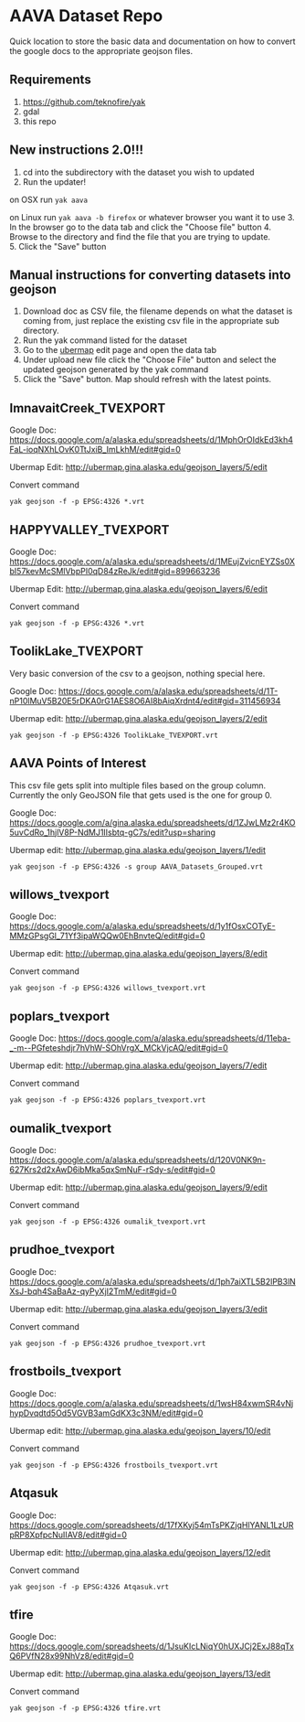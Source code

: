 # AAVA Dataset Repo

Quick location to store the basic data and documentation on how to convert the google docs to the appropriate geojson files.

## Requirements

1. https://github.com/teknofire/yak
2. gdal
3. this repo

## New instructions 2.0!!!

1. cd into the subdirectory with the dataset you wish to updated
2. Run the updater!

  on OSX run `yak aava`

  on Linux run `yak aava -b firefox` or whatever browser you want it to use
3. In the browser go to the data tab and click the "Choose file" button
4. Browse to the directory and find the file that you are trying to update.  
5. Click the "Save" button

## Manual instructions for converting datasets into geojson

1. Download doc as CSV file, the filename depends on what the dataset is coming from, just replace the existing csv file in the appropriate sub directory.
2. Run the yak command listed for the dataset
3. Go to the [ubermap](http://ubermap.gina.alaska.edu/) edit page and open the data tab
4. Under upload new file click the "Choose File" button and select the updated geojson generated by the yak command
5. Click the "Save" button.  Map should refresh with the latest points.

## ImnavaitCreek_TVEXPORT

Google Doc: https://docs.google.com/a/alaska.edu/spreadsheets/d/1MphOrOIdkEd3kh4FaL-ioqNXhLOvK0TtJxiB_ImLkhM/edit#gid=0

Ubermap Edit: http://ubermap.gina.alaska.edu/geojson_layers/5/edit

Convert command

    yak geojson -f -p EPSG:4326 *.vrt  

## HAPPYVALLEY_TVEXPORT

Google Doc: https://docs.google.com/a/alaska.edu/spreadsheets/d/1MEujZvicnEYZSs0XbI57kevMcSMlVbpPI0qD84zReJk/edit#gid=899663236

Ubermap Edit: http://ubermap.gina.alaska.edu/geojson_layers/6/edit

Convert command

    yak geojson -f -p EPSG:4326 *.vrt

## ToolikLake_TVEXPORT

Very basic conversion of the csv to a geojson, nothing special here.

Google Doc: https://docs.google.com/a/alaska.edu/spreadsheets/d/1T-nP10lMuV5B20E5rDKA0rG1AES8O6AI8bAiqXrdnt4/edit#gid=311456934

Ubermap edit: http://ubermap.gina.alaska.edu/geojson_layers/2/edit

    yak geojson -f -p EPSG:4326 ToolikLake_TVEXPORT.vrt

## AAVA Points of Interest

This csv file gets split into multiple files based on the group column.  Currently the only GeoJSON file that gets used is the one for group 0.

Google Doc: https://docs.google.com/a/gina.alaska.edu/spreadsheets/d/1ZJwLMz2r4KO5uvCdRo_1hjlV8P-NdMJ1IIsbtq-gC7s/edit?usp=sharing

Ubermap edit: http://ubermap.gina.alaska.edu/geojson_layers/1/edit

    yak geojson -f -p EPSG:4326 -s group AAVA_Datasets_Grouped.vrt

## willows_tvexport

Google Doc: https://docs.google.com/a/alaska.edu/spreadsheets/d/1y1fOsxCOTyE-MMzGPsgGl_71Yf3ipaWQQw0EhBnvteQ/edit#gid=0

Ubermap edit: http://ubermap.gina.alaska.edu/geojson_layers/8/edit

Convert command

    yak geojson -f -p EPSG:4326 willows_tvexport.vrt

## poplars_tvexport

Google Doc: https://docs.google.com/a/alaska.edu/spreadsheets/d/11eba-_-m--PGfeteshdjr7hVhW-SOhVrgX_MCkVjcAQ/edit#gid=0

Ubermap edit: http://ubermap.gina.alaska.edu/geojson_layers/7/edit

Convert command

    yak geojson -f -p EPSG:4326 poplars_tvexport.vrt

## oumalik_tvexport

Google Doc: https://docs.google.com/a/alaska.edu/spreadsheets/d/120V0NK9n-627Krs2d2xAwD6ibMka5qxSmNuF-rSdy-s/edit#gid=0

Ubermap edit: http://ubermap.gina.alaska.edu/geojson_layers/9/edit

Convert command

    yak geojson -f -p EPSG:4326 oumalik_tvexport.vrt

## prudhoe_tvexport

Google Doc: https://docs.google.com/a/alaska.edu/spreadsheets/d/1ph7aiXTL5B2lPB3lNXsJ-bqh4SaBaAz-qyPyXjI2TmM/edit#gid=0

Ubermap edit: http://ubermap.gina.alaska.edu/geojson_layers/3/edit

Convert command

    yak geojson -f -p EPSG:4326 prudhoe_tvexport.vrt

## frostboils_tvexport

Google Doc: https://docs.google.com/a/alaska.edu/spreadsheets/d/1wsH84xwmSR4vNjhypDvqdtd5Od5VGVB3amGdKX3c3NM/edit#gid=0

Ubermap edit: http://ubermap.gina.alaska.edu/geojson_layers/10/edit

Convert command

    yak geojson -f -p EPSG:4326 frostboils_tvexport.vrt

## Atqasuk

Google Doc: https://docs.google.com/spreadsheets/d/17fXKyj54mTsPKZjqHlYANL1LzURpRP8XpfpcNuIIAV8/edit#gid=0

Ubermap edit: http://ubermap.gina.alaska.edu/geojson_layers/12/edit

Convert command

    yak geojson -f -p EPSG:4326 Atqasuk.vrt

## tfire

Google Doc: https://docs.google.com/spreadsheets/d/1JsuKIcLNiqY0hUXJCj2ExJ88qTxQ6PVfN28x99NhVz8/edit#gid=0

Ubermap edit: http://ubermap.gina.alaska.edu/geojson_layers/13/edit

Convert command

    yak geojson -f -p EPSG:4326 tfire.vrt
